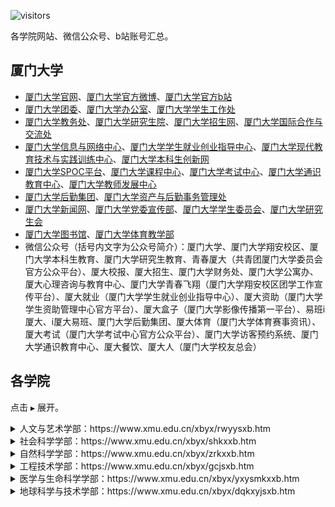 ![visitors](https://visitor-badge.glitch.me/badge?page_id=rogerchenfz/XMU-Helper/tree/main/%E5%90%84%E5%AD%A6%E9%99%A2%E7%BD%91%E7%AB%99%E6%B1%87%E6%80%BB)

各学院网站、微信公众号、b站账号汇总。

## 厦门大学
- [厦门大学官网](https://www.xmu.edu.cn/)、[厦门大学官方微博](https://weibo.com/xmunews)、[厦门大学官方b站](https://space.bilibili.com/410510661/)
- [厦门大学团委](https://tw.xmu.edu.cn/)、[厦门大学办公室](https://office.xmu.edu.cn/)、[厦门大学学生工作处](https://xsc.xmu.edu.cn/)
- [厦门大学教务处](https://jwc.xmu.edu.cn/)、[厦门大学研究生院](https://gs.xmu.edu.cn/)、[厦门大学招生网](https://zsb.xmu.edu.cn/)、[厦门大学国际合作与交流处](https://ice.xmu.edu.cn/)
- [厦门大学信息与网络中心](https://net.xmu.edu.cn/)、[厦门大学学生就业创业指导中心](https://jyzd.xmu.edu.cn/)、[厦门大学现代教育技术与实践训练中心](https://metc.xmu.edu.cn/)、[厦门大学本科生创新网](http://cxw.xmu.edu.cn/)
- [厦门大学SPOC平台](http://l.xmu.edu.cn/)、[厦门大学课程中心](http://course.xmu.edu.cn/meol/homepage/common/)、[厦门大学考试中心](https://kszx.xmu.edu.cn/)、[厦门大学通识教育中心](https://liberal.xmu.edu.cn/)、[厦门大学教师发展中心](https://ctld.xmu.edu.cn/)
- [厦门大学后勤集团](https://hqjt.xmu.edu.cn/)、[厦门大学资产与后勤事务管理处](https://zchqc.xmu.edu.cn/)
- [厦门大学新闻网](https://news.xmu.edu.cn/)、[厦门大学党委宣传部](https://xcb.xmu.edu.cn/)、[厦门大学学生委员会](https://xsh.xmu.edu.cn/)、[厦门大学研究生会](https://yjsh.xmu.edu.cn/)
- [厦门大学图书馆](https://library.xmu.edu.cn/)、[厦门大学体育教学部](https://tyjxb.xmu.edu.cn/)
- 微信公众号（括号内文字为公众号简介）：厦门大学、厦门大学翔安校区、厦门大学本科生教育、厦门大学研究生教育、青春厦大（共青团厦门大学委员会官方公众平台）、厦大校报、厦大招生、厦门大学财务处、厦门大学公寓办、厦大心理咨询与教育中心、厦门大学青春飞翔（厦门大学翔安校区团学工作宣传平台）、厦大就业（厦门大学学生就业创业指导中心）、厦大资助（厦门大学学生资助管理中心官方平台）、厦大盒子（厦门大学影像传播第一平台）、易班i厦大、i厦大易班、厦门大学后勤集团、厦大体育（厦门大学体育赛事资讯）、厦大考试（厦门大学考试中心官方公众平台）、厦门大学访客预约系统、厦门大学通识教育中心、厦大餐饮、厦大人（厦门大学校友总会）

## 各学院

点击 `▶` 展开。

<details>
        <summary>人文与艺术学部：https://www.xmu.edu.cn/xbyx/rwyysxb.htm</summary>
        <details>
                <summary>人文学院</summary>
                <div>官网：https://rwxy.xmu.edu.cn/ 微信公众号：厦大人文</div>
        </details>
        <details>
                <summary>新闻传播学院</summary>
                <div>官网：http://comm.xmu.edu.cn/ 微信公众号：厦大新传家园</div>
        </details>
        <details>
                <summary>外文学院</summary>
                <div>官网：https://cflc.xmu.edu.cn/ 微信公众号：厦大外文CFLC</div>
        </details>
        <details>
                <summary>艺术学院</summary>
                <div>官网：https://art.xmu.edu.cn/ 微信公众号：厦门大学艺术学院</div>
        </details>
        <details>
                <summary>海外教育学院</summary>
                <div>官网：http://oec.xmu.edu.cn/ 微信公众号：厦门大学海外教育学院</div>
        </details>
        <details>
                <summary>国际学院</summary>
                <div>官网：https://liuxue.xmu.edu.cn/ 微信公众号：厦门大学国际学院</div>
        </details>
        <details>
                <summary>创意与创新学院</summary>
                <div>官网：https://ici.xmu.edu.cn/ 微信公众号：厦门大学创意与创新学院</div>
        </details>    
        <details>
                <summary>电影学院</summary>
                <div>官网：https://film.xmu.edu.cn/ 微信公众号：厦门大学电影学院</div>
        </details>    
</details>


<details>
        <summary>社会科学学部：https://www.xmu.edu.cn/xbyx/shkxxb.htm</summary>
        <details>
                <summary>经济学院</summary>
                <div>官网：https://economic.xmu.edu.cn/ 团委：https://jytw.xmu.edu.cn/ </div>
                <div>王亚南经济研究院：https://wise.xmu.edu.cn/ 邹至庄经济研究中心：https://chowcenter.xmu.edu.cn/</div>
                <div>微信公众号：厦门大学经济学院、厦门大学王亚南经济研究院WISE、厦门大学邹至庄经济研究中心</div>
                <div>b站：WISESOE</div>
        </details>
        <details>
                <summary>管理学院</summary>
                <div>官网：https://sm.xmu.edu.cn/ 财务管理与会计研究院：http://ifas.xmu.edu.cn/ 微信公众号：厦门大学管理学院</div>
        </details>
        <details>
                <summary>法学院</summary>
                <div>官网：https://law.xmu.edu.cn/ 微信公众号：厦门大学法学院</div>
        </details>
        <details>
                <summary>知识产权研究院</summary>
                <div>官网：http://www.iprixmu.com/ </div>
        </details>
        <details>
                <summary>公共事务学院</summary>
                <div>官网：https://spa.xmu.edu.cn/ 微信公众号：厦大公事</div>
        </details>
        <details>
                <summary>公共政策研究院</summary>
                <div>官网：http://spp.xmu.edu.cn/ </div>       
        </details>
        <details>
                <summary>马克思主义学院</summary>
                <div>官网：https://marx.xmu.edu.cn/ 微信公众号：厦大马院</div>
        </details>
        <details>
                <summary>国际关系学院</summary>
                <div>官网：https://guoguan.xmu.edu.cn/ 微信公众号：厦大国关南洋</div>
        </details>
        <details>
                <summary>台湾研究院</summary>
                <div>官网：https://gifts.xmu.edu.cn/ 微信公众号：厦大台研院GIfTS</div>       
        </details>
        <details>
                <summary>南洋研究院</summary>
                <div>官网：https://guoguan.xmu.edu.cn/ </div>       
        </details>
        <details>
                <summary>教育研究院</summary>
                <div>官网：https://ihe.xmu.edu.cn/ </div>       
        </details>
        <details>
                <summary>体育教育部</summary>
                <div>官网：https://tyjxb.xmu.edu.cn/ </div>
        </details>
        <details>
                <summary>继续教育学院</summary>
                <div>官网：https://nec.xmu.edu.cn/ 微信公众号：厦门大学继续教育学院</div>
        </details>
        <details>
                <summary>社会与人类研究院</summary>
                <div>官网：https://ssa.xmu.edu.cn/ </div>       
        </details>
        <details>
                <summary>南海研究院</summary>
                <div>官网：https://scsi.xmu.edu.cn/ </div>       
        </details>
        <details>
                <summary>一带一路研究院</summary>
                <div>官网：https://brri.xmu.edu.cn/ </div>       
        </details>
</details>
<details>
        <summary>自然科学学部：https://www.xmu.edu.cn/xbyx/zrkxxb.htm</summary>
        <details>
                <summary>数学科学学院</summary>
                <div>官网：http://math.xmu.edu.cn/ 微信公众号：厦大数院宣传中心</div> 
        </details>
        <details>
                <summary>物理科学与技术学院</summary>
                <div>官网：http://comm.xmu.edu.cn/ 微信公众号：厦门大学物理科学与技术学院</div>
                <div>b站：https://space.bilibili.com/485981353 </div>
        </details>
        <details>
                <summary>化学化工学院</summary>
                <div>官网：https://cflc.xmu.edu.cn/ 微信公众号：厦门大学化院梦飞扬</div>
        </details>
</details>


<details>
        <summary>工程技术学部：https://www.xmu.edu.cn/xbyx/gcjsxb.htm</summary>
        <details>
                <summary>信息学院</summary>
                <div>官网：https://informatics.xmu.edu.cn/ 微信公众号：厦信青年</div>
        </details>
        <details>
                <summary>材料学院</summary>
                <div>官网：https://cm.xmu.edu.cn/ 微信公众号：XMU天生我材</div>
        </details>
        <details>
                <summary>建筑与土木工程学院</summary>
                <div>官网：https://archt.xmu.edu.cn/ 微信公众号：厦大石语</div>
        </details>
        <details>
                <summary>能源学院</summary>
                <div>官网：https://energy.xmu.edu.cn/ </div>
        </details>
        <details>
                <summary>航空航天学院</summary>
                <div>官网：http://aerospace.xmu.edu.cn/ 微信公众号：厦门大学航空航天学院、航研万象</div>
        </details>
        <details>
                <summary>电子科学与技术学院</summary>
                <div>官网：https://ese.xmu.edu.cn/ </div>
        </details>
        <details>
                <summary>产业技术研究院</summary>
                <div>官网：http://itri.xmu.edu.cn/ </div>
        </details>
</details>

<details>
        <summary>医学与生命科学学部：https://www.xmu.edu.cn/xbyx/yxysmkxxb.htm</summary>
        <details>
                <summary>生命科学学院</summary>
                <div>官网：https://life.xmu.edu.cn/ 微信公众号：厦大生科人</div>
        </details>
        <details>
                <summary>公共卫生学院</summary>
                <div>官网：https://sph.xmu.edu.cn/ </div>
        </details>
        <details>
                <summary>药学院</summary>
                <div>官网：https://pharm.xmu.edu.cn/ </div>
        </details>
        <details>
                <summary>医学院</summary>
                <div>官网：https://med.xmu.edu.cn/ 微信公众号：厦门大学医学院</div>
        </details>
</details>

<details>
        <summary>地球科学与技术学部：https://www.xmu.edu.cn/xbyx/dqkxyjsxb.htm</summary>
        <details>
                <summary>海洋与地球学院</summary>
                <div>官网：http://coe.xmu.edu.cn/ </div>
        </details>
        <details>
                <summary>环境与生态学院</summary>
                <div>官网：https://cee.xmu.edu.cn/ 微信公众号：厦门大学环境与生态学院</div>
        </details>
        <details>
                <summary>海洋与海岸带发展研究院</summary>
                <div>官网：http://comi.xmu.edu.cn/ </div>
        </details>
</details>
